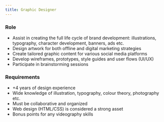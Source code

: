 ```yaml
---
title: Graphic Designer
---
```


### Role

- Assist in creating the full life cycle of brand development: illustrations, typography, character development, banners, ads etc.
- Design artwork for both offline and digital marketing strategies
- Create tailored graphic content for various social media platforms
- Develop wireframes, prototypes, style guides and user flows (UI/UX)
- Participate in brainstorming sessions

### Requirements

- +4 years of design experience
- Wide knowledge of illustration, typography, colour theory, photography etc.
- Must be collaborative and organized
- Web design (HTML/CSS) is considered a strong asset
- Bonus points for any videography skills
